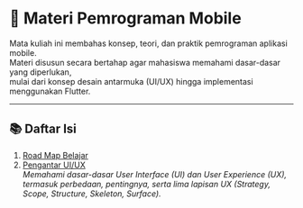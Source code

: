 # 📱 Materi Pemrograman Mobile

Mata kuliah ini membahas konsep, teori, dan praktik pemrograman aplikasi mobile.  
Materi disusun secara bertahap agar mahasiswa memahami dasar-dasar yang diperlukan,  
mulai dari konsep desain antarmuka (UI/UX) hingga implementasi menggunakan Flutter.

---

## 📚 Daftar Isi

1. [Road Map Belajar](roadmap.md)  
2. [Pengantar UI/UX](ui_ux.md)  
   *Memahami dasar-dasar User Interface (UI) dan User Experience (UX), termasuk perbedaan, pentingnya, serta lima lapisan UX (Strategy, Scope, Structure, Skeleton, Surface).*  

<!-- 2. [Dasar Flutter](Flutter_Dasar.md)  
   *Pengenalan Flutter sebagai framework untuk membangun aplikasi mobile lintas platform. Membahas struktur project, widget dasar, dan cara menjalankan aplikasi pertama.* -->
